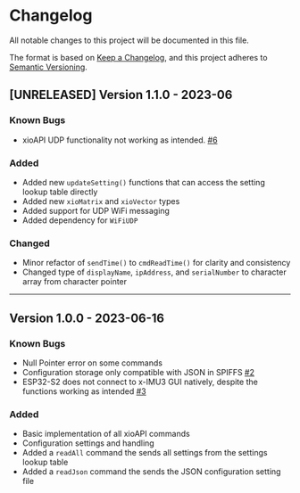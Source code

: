 # Changelog
All notable changes to this project will be documented in this file.

The format is based on [Keep a Changelog](https://keepachangelog.com/en/1.0.0/),
and this project adheres to [Semantic Versioning](https://semver.org/spec/v2.0.0.html).

<!-- 
Release sections
## [TAG] Version X.X.X - YYYY-MM-DD
### Known Bugs
### Added
### Changed
### Fixed
### Deprecated
### Removed
### Security 
-->

## [UNRELEASED] Version 1.1.0 - 2023-06
### Known Bugs
- xioAPI UDP functionality not working as intended. [#6](https://github.com/Legohead259/xioAPI-Arduino/issues/6)
  
### Added
- Added new `updateSetting()` functions that can access the setting lookup table directly
- Added new `xioMatrix` and `xioVector` types
- Added support for UDP WiFi messaging
- Added dependency for `WiFiUDP`

### Changed
- Minor refactor of `sendTime()` to `cmdReadTime()` for clarity and consistency
- Changed type of `displayName`, `ipAddress`, and `serialNumber` to character array from character pointer
  
---

## Version 1.0.0 - 2023-06-16
### Known Bugs
- Null Pointer error on some commands
- Configuration storage only compatible with JSON in SPIFFS [#2]([url](https://github.com/Legohead259/xioAPI-Arduino/issues/2))
- ESP32-S2 does not connect to x-IMU3 GUI natively, despite the functions working as intended [#3]([url](https://github.com/Legohead259/xioAPI-Arduino/issues/3))

### Added
- Basic implementation of all xioAPI commands
- Configuration settings and handling
- Added a `readAll` command the sends all settings from the settings lookup table
- Added a `readJson` command the sends the JSON configuration setting file